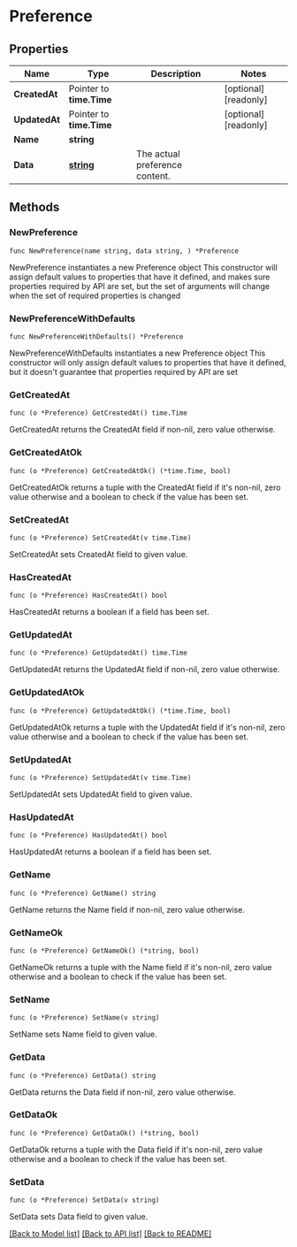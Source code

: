 # Preference

## Properties

Name | Type | Description | Notes
------------ | ------------- | ------------- | -------------
**CreatedAt** | Pointer to **time.Time** |  | [optional] [readonly] 
**UpdatedAt** | Pointer to **time.Time** |  | [optional] [readonly] 
**Name** | **string** |  | 
**Data** | [**string**](oneOf&lt;boolean,string,object,array&gt;.md) | The actual preference content. | 

## Methods

### NewPreference

`func NewPreference(name string, data string, ) *Preference`

NewPreference instantiates a new Preference object
This constructor will assign default values to properties that have it defined,
and makes sure properties required by API are set, but the set of arguments
will change when the set of required properties is changed

### NewPreferenceWithDefaults

`func NewPreferenceWithDefaults() *Preference`

NewPreferenceWithDefaults instantiates a new Preference object
This constructor will only assign default values to properties that have it defined,
but it doesn't guarantee that properties required by API are set

### GetCreatedAt

`func (o *Preference) GetCreatedAt() time.Time`

GetCreatedAt returns the CreatedAt field if non-nil, zero value otherwise.

### GetCreatedAtOk

`func (o *Preference) GetCreatedAtOk() (*time.Time, bool)`

GetCreatedAtOk returns a tuple with the CreatedAt field if it's non-nil, zero value otherwise
and a boolean to check if the value has been set.

### SetCreatedAt

`func (o *Preference) SetCreatedAt(v time.Time)`

SetCreatedAt sets CreatedAt field to given value.

### HasCreatedAt

`func (o *Preference) HasCreatedAt() bool`

HasCreatedAt returns a boolean if a field has been set.

### GetUpdatedAt

`func (o *Preference) GetUpdatedAt() time.Time`

GetUpdatedAt returns the UpdatedAt field if non-nil, zero value otherwise.

### GetUpdatedAtOk

`func (o *Preference) GetUpdatedAtOk() (*time.Time, bool)`

GetUpdatedAtOk returns a tuple with the UpdatedAt field if it's non-nil, zero value otherwise
and a boolean to check if the value has been set.

### SetUpdatedAt

`func (o *Preference) SetUpdatedAt(v time.Time)`

SetUpdatedAt sets UpdatedAt field to given value.

### HasUpdatedAt

`func (o *Preference) HasUpdatedAt() bool`

HasUpdatedAt returns a boolean if a field has been set.

### GetName

`func (o *Preference) GetName() string`

GetName returns the Name field if non-nil, zero value otherwise.

### GetNameOk

`func (o *Preference) GetNameOk() (*string, bool)`

GetNameOk returns a tuple with the Name field if it's non-nil, zero value otherwise
and a boolean to check if the value has been set.

### SetName

`func (o *Preference) SetName(v string)`

SetName sets Name field to given value.


### GetData

`func (o *Preference) GetData() string`

GetData returns the Data field if non-nil, zero value otherwise.

### GetDataOk

`func (o *Preference) GetDataOk() (*string, bool)`

GetDataOk returns a tuple with the Data field if it's non-nil, zero value otherwise
and a boolean to check if the value has been set.

### SetData

`func (o *Preference) SetData(v string)`

SetData sets Data field to given value.



[[Back to Model list]](../README.md#documentation-for-models) [[Back to API list]](../README.md#documentation-for-api-endpoints) [[Back to README]](../README.md)


